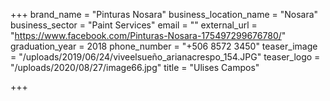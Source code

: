 +++
brand_name = "Pinturas Nosara"
business_location_name = "Nosara"
business_sector = "Paint Services"
email = ""
external_url = "https://www.facebook.com/Pinturas-Nosara-175497299676780/"
graduation_year = 2018
phone_number = "+506 8572 3450"
teaser_image = "/uploads/2019/06/24/viveelsueño_arianacrespo_154.JPG"
teaser_logo = "/uploads/2020/08/27/image66.jpg"
title = "Ulises Campos"

+++
